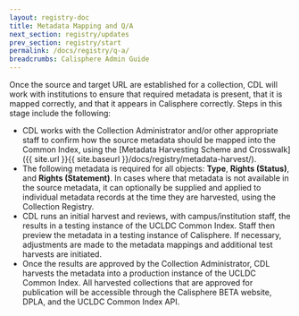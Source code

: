 ```yaml
---
layout: registry-doc
title: Metadata Mapping and Q/A
next_section: registry/updates
prev_section: registry/start
permalink: /docs/registry/q-a/
breadcrumbs: Calisphere Admin Guide
---
```

Once the source and target URL are established for a collection, CDL will work with institutions to ensure that required metadata is present, that it is mapped correctly, and that it appears in Calisphere correctly. Steps in this stage include the following: 

- CDL works with the Collection Administrator and/or other appropriate staff to confirm how the source metadata should be mapped into the Common Index, using the [Metadata Harvesting Scheme and Crosswalk]({{ site.url }}{{ site.baseurl }}/docs/registry/metadata-harvest/). 
- The following metadata is required for all objects: <b>Type</b>, <b>Rights (Status)</b>, and <b>Rights (Statement)</b>. In cases where that metadata is not available in the source metadata, it can optionally be supplied and applied to individual metadata records at the time they are harvested, using the Collection Registry.
- CDL runs an initial harvest and reviews, with campus/institution staff, the results in a testing instance of the UCLDC Common Index.  Staff then preview the metadata in a testing instance of Calisphere. If necessary, adjustments are made to the metadata mappings and additional test harvests are initiated.
- Once the results are approved by the Collection Administrator, CDL harvests the metadata into a production instance of the UCLDC Common Index. All harvested collections that are approved for publication will be accessible through the Calisphere BETA website, DPLA, and the UCLDC Common Index API.


